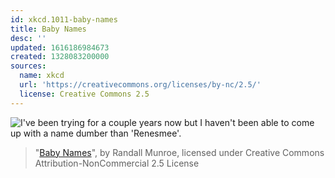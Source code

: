 ```yaml
---
id: xkcd.1011-baby-names
title: Baby Names
desc: ''
updated: 1616186984673
created: 1328083200000
sources:
  name: xkcd
  url: 'https://creativecommons.org/licenses/by-nc/2.5/'
  license: Creative Commons 2.5
---
```

![I've been trying for a couple years now but I haven't been able to come up with a name dumber than 'Renesmee'.](https://imgs.xkcd.com/comics/baby_names.png)
> "[Baby Names](https://xkcd.com/1011/)", by Randall Munroe, licensed under Creative Commons Attribution-NonCommercial 2.5 License
